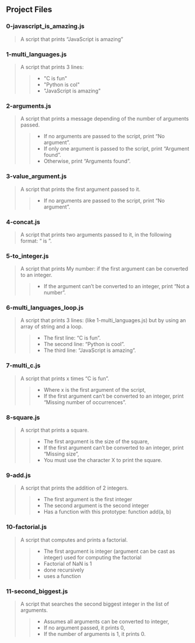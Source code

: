 ## Project Files
### 0-javascript_is_amazing.js
>  A script that prints “JavaScript is amazing”
### 1-multi_languages.js
> A script that prints 3 lines:
>> - "C is fun"
>> - "Python is col"
>> - "JavaScript is amazing"
### 2-arguments.js
> A script that prints a message depending of the number of arguments passed.
>> - If no arguments are passed to the script, print “No argument”.
>> - If only one argument is passed to the script, print “Argument found”.
>> - Otherwise, print “Arguments found”.
### 3-value_argument.js
> A script that prints the first argument passed to it.
>> - If no arguments are passed to the script, print “No argument”.
### 4-concat.js
> A script that prints two arguments passed to it, in the following format: “ is ”.
### 5-to_integer.js
> A script that prints My number: <first argument converted in integer> if the first argument can be converted to an integer.
>> - If the argument can’t be converted to an integer, print “Not a number”.
### 6-multi_languages_loop.js
> A script that prints 3 lines: (like 1-multi_languages.js) but by using an array of string and a loop.
>> - The first line: “C is fun”.
>> - The second line: “Python is cool”.
>> - The third line: “JavaScript is amazing”.
### 7-multi_c.js
> A script that prints x times “C is fun”.
>> - Where x is the first argument of the script,
>> - If the first argument can’t be converted to an integer, print “Missing number of occurrences”.
### 8-square.js
> A script that prints a square.
>> - The first argument is the size of the square,
>> - If the first argument can’t be converted to an integer, print “Missing size”,
>> - You must use the character X to print the square.
### 9-add.js
> A script that prints the addition of 2 integers.
>> - The first argument is the first integer
>> - The second argument is the second integer
>> - Has a function with this prototype: function add(a, b)
### 10-factorial.js
> A script that computes and prints a factorial.
>> - The first argument is integer (argument can be cast as integer) used for computing the factorial
>> - Factorial of NaN is 1
>> - done recursively
>> - uses a function
### 11-second_biggest.js
> A script that searches the second biggest integer in the list of arguments.
>> - Assumes all arguments can be converted to integer,
>> - If no argument passed, it prints 0,
>> - If the number of arguments is 1, it prints 0.